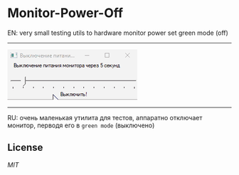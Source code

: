 # Monitor-Power-Off

EN: very small testing utils to hardware monitor power set green mode (off)
__________________

![Monitor Power Off](docs/MonitorPowerOff.gif)
__________________
RU:
очень маленькая утилита для тестов, аппаратно отключает монитор, перводя его в `green mode` (выключено)


## License

_MIT_

